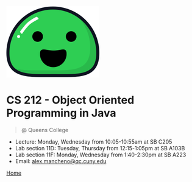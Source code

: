 ![logo](_media/icon.svg)

# CS 212 - Object Oriented Programming in Java
> @ Queens College

* Lecture: Monday, Wednesday from 10:05-10:55am at SB C205
* Lab section 11D: Tuesday, Thursday from 12:15-1:05pm at SB A103B
* Lab section 11F: Monday, Wednesday from 1:40-2:30pm at SB A223 
* Email: alex.mancheno@qc.cuny.edu 

[Home](#Home)